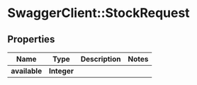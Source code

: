 # SwaggerClient::StockRequest

## Properties
Name | Type | Description | Notes
------------ | ------------- | ------------- | -------------
**available** | **Integer** |  | 


